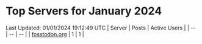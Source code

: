 # Top Servers for January 2024
Last Updated: 01/01/2024 19:12:49 UTC
| Server | Posts | Active Users |
| -- | -- | -- |
| [fosstodon.org](https://fosstodon.org/tags/PowerShell) | 1 | 1 |
